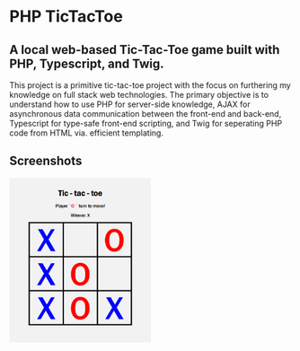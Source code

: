 # PHP TicTacToe

## A local web-based Tic-Tac-Toe game built with PHP, Typescript, and Twig.

This project is a primitive tic-tac-toe project with the focus on furthering my knowledge on full stack web technologies. The primary objective is to understand how to use PHP for server-side knowledge, AJAX for asynchronous data communication between the front-end and back-end, Typescript for type-safe front-end scripting, and Twig for seperating PHP code from HTML via. efficient templating.

## Screenshots

<img src="public/screenshots/tictactoe.png" alt="tic-tac-toe project screenshot" width=50% height=50%>
